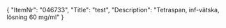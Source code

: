 {
  "ItemNr": "046733",
  "Title": "test",
  "Description": "Tetraspan, inf-vätska, lösning 60 mg/ml"
}